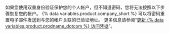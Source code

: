 如果您使用双重身份验证保护您的个人帐户，但不知道密码，您将无法按照以下步骤恢复您的帐户。 {% data variables.product.company_short %} 可以将密码重置电子邮件发送到与您的帐户关联的已验证地址。 更多信息请参阅“[更新 {% data variables.product.prodname_dotcom %} 访问凭据](/authentication/keeping-your-account-and-data-secure/updating-your-github-access-credentials#requesting-a-new-password)”。
